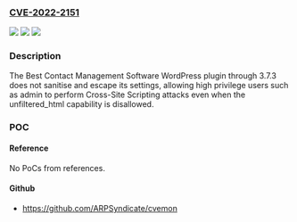 ### [CVE-2022-2151](https://cve.mitre.org/cgi-bin/cvename.cgi?name=CVE-2022-2151)
![](https://img.shields.io/static/v1?label=Product&message=Best%20Contact%20Management%20Software%20for%20WordPress&color=blue)
![](https://img.shields.io/static/v1?label=Version&message=n%2Fa&color=blue)
![](https://img.shields.io/static/v1?label=Vulnerability&message=CWE-79%20Cross-site%20Scripting%20(XSS)&color=brighgreen)

### Description

The Best Contact Management Software WordPress plugin through 3.7.3 does not sanitise and escape its settings, allowing high privilege users such as admin to perform Cross-Site Scripting attacks even when the unfiltered_html capability is disallowed.

### POC

#### Reference
No PoCs from references.

#### Github
- https://github.com/ARPSyndicate/cvemon

